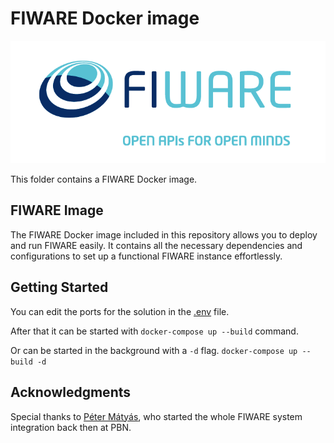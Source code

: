# FIWARE Docker image

![FIWARE](images/FIWARE-LOGO.png)

This folder contains a FIWARE Docker image.

## FIWARE Image

The FIWARE Docker image included in this repository allows you to deploy and run FIWARE easily. It contains all the necessary dependencies and configurations to set up a functional FIWARE instance effortlessly.

## Getting Started

You can edit the ports for the solution in the [.env](.env) file.

After that it can be started with ```docker-compose up --build``` command.

Or can be started in the background with a ```-d``` flag. ```docker-compose up --build -d```

## Acknowledgments

Special thanks to [Péter Mátyás](https://www.linkedin.com/in/p%C3%A9ter-m%C3%A1ty%C3%A1s-a86aa4130), who started the whole FIWARE system integration back then at PBN.
